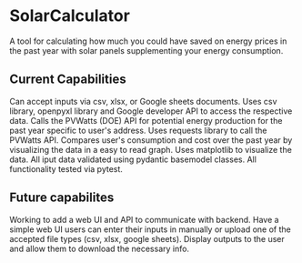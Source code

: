# SolarCalculator
A tool for calculating how much you could have saved on energy prices in the past year with solar panels supplementing your energy consumption.

## Current Capabilities
Can accept inputs via csv, xlsx, or Google sheets documents.
  Uses csv library, openpyxl library and Google developer API to access the respective data.
Calls the PVWatts (DOE) API for potential energy production for the past year specific to user's address.
  Uses requests library to call the PVWatts API.
Compares user's consumption and cost over the past year by visualizing the data in a easy to read graph.
  Uses matplotlib to visualize the data.
All iput data validated using pydantic basemodel classes.
All functionality tested via pytest.

## Future capabilites
Working to add a web UI and API to communicate with backend.
Have a simple web UI users can enter their inputs in manually or upload one of the accepted file types (csv, xlsx, google sheets).
Display outputs to the user and allow them to download the necessary info.
